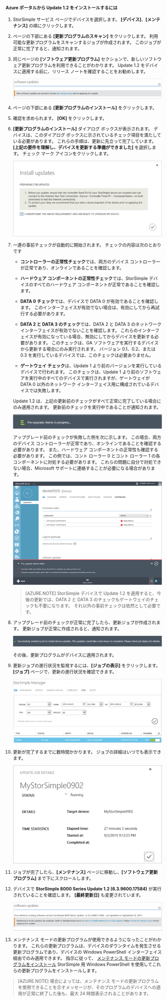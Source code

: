 
#### Azure ポータルから Update 1.2 をインストールするには

1. StorSimple サービス ページでデバイスを選択します。 **[デバイス]**、**[メンテナンス]** の順にクリックします。

2. ページの下部にある **[更新プログラムのスキャン]** をクリックします。 利用可能な更新プログラムをスキャンするジョブが作成されます。 このジョブが正常に完了すると、通知されます。

3. 同じページの **[ソフトウェア更新プログラム]** セクションで、新しいソフトウェア更新プログラムを利用できることがわかります。 Update 1.2 をデバイスに適用する前に、リリース ノートを確認することをお勧めします。

    ![Install software updates](./media/storsimple-install-update-via-portal/InstallUpdate12_11M.png)

4. ページの下部にある **[更新プログラムのインストール]** をクリックします。

5. 確認を求められます。 **[OK]** をクリックします。

6. **[更新プログラムのインストール]** ダイアログ ボックスが表示されます。 デバイスは、このダイアログ ボックスに示されているチェック項目を満たしている必要があります。 これらの手順は、更新に先立って完了しています。 **[上記の要件を理解し、デバイスを更新する準備ができました]** を選択します。 チェック マーク アイコンをクリックします。

    ![Confirmation message](./media/storsimple-install-update-via-portal/InstallUpdate12_2M.png)

7. 一連の事前チェックが自動的に開始されます。 チェックの内容は次のとおりです

    - **コントローラーの正常性チェック**では、両方のデバイス コントローラーが正常であり、オンラインであることを確認します。

    - **ハードウェア コンポーネントの正常性チェック**では、StorSimple デバイスのすべてのハードウェア コンポーネントが正常であることを確認します。

    - **DATA 0 チェック**では、デバイスで DATA 0 が有効であることを確認します。 このインターフェイスが有効でない場合は、有効にしてから再試行する必要があります。

    - **DATA 2 と DATA 3 のチェック**では、DATA 2 と DATA 3 のネットワーク インターフェイスが有効でないことを確認します。 これらのインターフェイスが有効になっている場合、無効にしてからデバイスを更新する必要があります。 このチェックは、GA ソフトウェアを実行するデバイスから更新する場合にのみ実行されます。 バージョン 0.1、0.2、または 0.3 を実行しているデバイスでは、このチェックは必要ありません。

    - **ゲートウェイ チェック**は、Update 1 より前のバージョンを実行しているデバイスで行われます。 このチェックは、Update 1 より前のソフトウェアを実行中のすべてのデバイスで実行されますが、ゲートウェイが DATA 0 以外のネットワーク インターフェイス用に構成されているデバイスでは失敗します。

    Update 1.2 は、上記の更新前のチェックがすべて正常に完了している場合にのみ適用されます。 更新前のチェックを実行中であることが通知されます。

    ![Pre-check notification](./media/storsimple-install-update-via-portal/InstallUpdate12_3M.png)

    アップグレード前のチェックが失敗した例を次に示します。 この場合、両方のデバイス コントローラーが正常であり、オンラインであることを確認する必要があります。 また、ハードウェア コンポーネントの正常性も確認する必要があります。 この例では、コント ローラー 0 とコント ローラー 1 の各コンポーネントに対処する必要があります。 これらの問題に自分で対処できない場合、Microsoft サポートに連絡することが必要になる場合があります。

     ![Pre-check failed](./media/storsimple-install-update-via-portal/HCS_PreUpgradeChecksFailed-include.png)
    > [AZURE.NOTE] StorSimple デバイスで Update 1.2 を適用すると、今後の更新では、DATA 2 と DATA 3 のチェックもゲートウェイのチェックも不要になります。 それ以外の事前チェックは依然として必要です。

8. アップグレード前のチェックが正常に完了したら、更新ジョブが作成されます。 更新ジョブが正常に作成されると、通知されます。

    ![Update job creation](./media/storsimple-install-update-via-portal/InstallUpdate12_44M.png)

    その後、更新プログラムがデバイスに適用されます。

9. 更新ジョブの進行状況を監視するには、**[ジョブの表示]** をクリックします。 **[ジョブ]** ページで、更新の進行状況を確認できます。

    ![Update job progress](./media/storsimple-install-update-via-portal/InstallUpdate12_5M.png)

10. 更新が完了するまでに数時間かかります。 ジョブの詳細はいつでも表示できます。

    ![Update job details](./media/storsimple-install-update-via-portal/InstallUpdate12_6M.png)

11. ジョブが完了したら、**[メンテナンス]** ページに移動し、**[ソフトウェア更新プログラム]** まで下にスクロールします。

12. デバイスで **StorSimple 8000 Series Update 1.2 (6.3.9600.17584)** が実行されていることを確認します。 **[最終更新日]** も変更されています。

    ![Maintenance page](./media/storsimple-install-update-via-portal/InstallUpdate12_10M.png)

13. メンテナンス モードの更新プログラムが使用できるようになったことがわかります。 これらの更新プログラムは、デバイスのダウンタイムを発生させる更新プログラムであり、デバイスの Windows PowerShell インターフェイス経由でのみ適用できます。 指示に従って、 [メンテナンス モードの更新プログラムをインストール](storsimple-update-device.md#install-maintenance-mode-updates-via-windows-powershell-for-storsimple) StorSimple 用 Windows PowerShell を使用してこれらの更新プログラムをインストールします。

> [AZURE.NOTE] 場合によっては、メンテナンス モードの更新プログラムを使用できることを示すメッセージが、そのプログラムのデバイスへの適用が正常に終了した後も、最大 24 時間表示されることがあります。  







